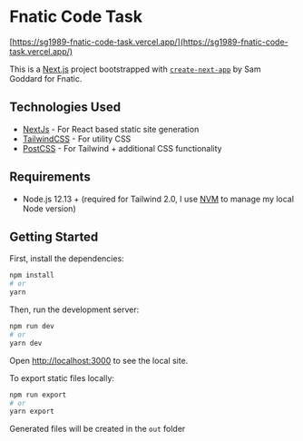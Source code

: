 # Fnatic Code Task

[https://sg1989-fnatic-code-task.vercel.app/](https://sg1989-fnatic-code-task.vercel.app/)

This is a [Next.js](https://nextjs.org/) project bootstrapped with [`create-next-app`](https://github.com/vercel/next.js/tree/canary/packages/create-next-app) by Sam Goddard for Fnatic.

## Technologies Used
- [NextJs](https://nextjs.org/) - For React based static site generation
- [TailwindCSS](https://tailwindcss.com/) - For utility CSS
- [PostCSS](https://postcss.org/) - For Tailwind + additional CSS functionality

## Requirements
- Node.js 12.13 + (required for Tailwind 2.0, I use [NVM](https://github.com/nvm-sh/nvm) to manage my local Node version)

## Getting Started

First, install the dependencies:

```bash
npm install
# or
yarn
```

Then, run the development server:

```bash
npm run dev
# or
yarn dev
```
Open [http://localhost:3000](http://localhost:3000) to see the local site.

To export static files locally:
```bash
npm run export
# or
yarn export
```
Generated files will be created in the `out` folder